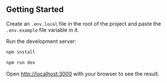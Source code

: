 ## Getting Started

Create an `.env.local` file in the root of the project and paste the `.env.example` file variable in it.

Run the development server:

```bash
npm install

npm run dev
```

Open [http://localhost:3000](http://localhost:3000) with your browser to see the result.
